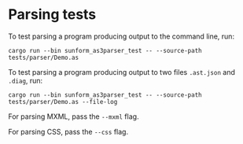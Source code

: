 # Parsing tests

To test parsing a program producing output to the command line, run:

```
cargo run --bin sunform_as3parser_test -- --source-path tests/parser/Demo.as
```

To test parsing a program producing output to two files `.ast.json` and `.diag`, run:

```
cargo run --bin sunform_as3parser_test -- --source-path tests/parser/Demo.as --file-log
```

For parsing MXML, pass the `--mxml` flag.

For parsing CSS, pass the `--css` flag.
